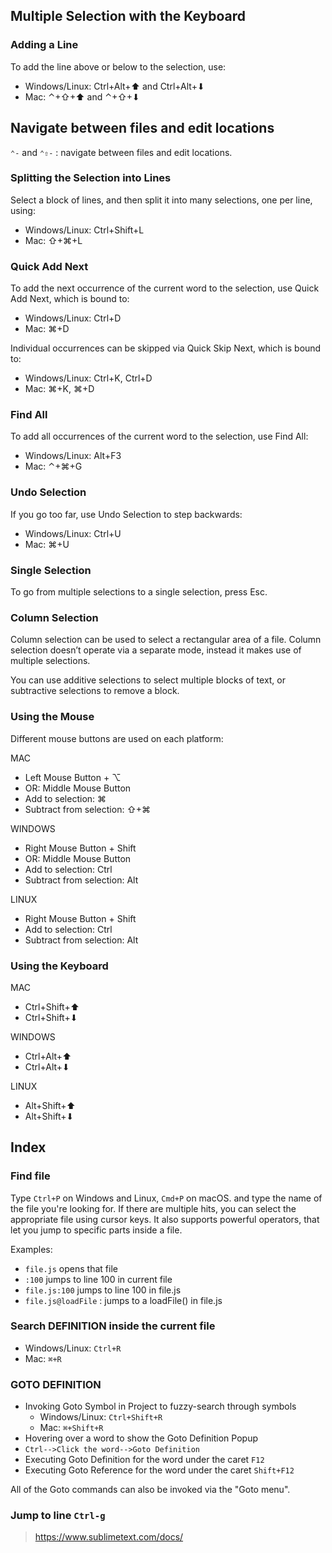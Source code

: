 

## Multiple Selection with the Keyboard


### Adding a Line

To add the line above or below to the selection, use:

* Windows/Linux: Ctrl+Alt+⬆ and Ctrl+Alt+⬇
* Mac: ⌃+⇧+⬆ and ⌃+⇧+⬇

## Navigate between files and edit locations
`⌃-` and `⌃⇧-` : navigate between files and edit locations.

### Splitting the Selection into Lines

Select a block of lines, and then split it into many selections, one per line, using:

* Windows/Linux: Ctrl+Shift+L
* Mac: ⇧+⌘+L

### Quick Add Next
To add the next occurrence of the current word to the selection, use Quick Add Next, which is bound to:

* Windows/Linux: Ctrl+D
* Mac: ⌘+D

Individual occurrences can be skipped via Quick Skip Next, which is bound to:

* Windows/Linux: Ctrl+K, Ctrl+D
* Mac: ⌘+K, ⌘+D

### Find All

To add all occurrences of the current word to the selection, use Find All:

* Windows/Linux: Alt+F3
* Mac: ⌃+⌘+G

### Undo Selection

If you go too far, use Undo Selection to step backwards:

* Windows/Linux: Ctrl+U
* Mac: ⌘+U

### Single Selection

To go from multiple selections to a single selection, press Esc.


### Column Selection
Column selection can be used to select a rectangular area of a file. Column selection doesn’t operate via a separate mode, instead it makes use of multiple selections.

You can use additive selections to select multiple blocks of text, or subtractive selections to remove a block.
 

### Using the Mouse

Different mouse buttons are used on each platform:

MAC

* Left Mouse Button + ⌥
* OR: Middle Mouse Button
* Add to selection: ⌘
* Subtract from selection: ⇧+⌘

WINDOWS

* Right Mouse Button + Shift
* OR: Middle Mouse Button
* Add to selection: Ctrl
* Subtract from selection: Alt

LINUX

* Right Mouse Button + Shift
* Add to selection: Ctrl
* Subtract from selection: Alt

### Using the Keyboard

MAC

* Ctrl+Shift+⬆
* Ctrl+Shift+⬇

WINDOWS

* Ctrl+Alt+⬆
* Ctrl+Alt+⬇

LINUX

* Alt+Shift+⬆
* Alt+Shift+⬇


## Index

### Find file 

Type `Ctrl+P` on Windows and Linux, `Cmd+P` on macOS. and type the name of the file you're looking for. If there are multiple hits, you can select the appropriate file using cursor keys. It also supports powerful operators, that let you jump to specific parts inside a file.

Examples:

* `file.js` opens that file
* `:100` jumps to line 100 in current file
* `file.js:100` jumps to line 100 in file.js
* `file.js@loadFile` : jumps to a loadFile() in file.js


### Search DEFINITION inside the current file
- Windows/Linux: `Ctrl+R`  
- Mac: `⌘+R` 


### GOTO DEFINITION 
* Invoking Goto Symbol in Project to fuzzy-search through symbols
    - Windows/Linux: `Ctrl+Shift+R`  
    - Mac: `⌘+Shift+R` 
* Hovering over a word to show the Goto Definition Popup
* `Ctrl-->Click the word-->Goto Definition`
* Executing Goto Definition for the word under the caret `F12`
* Executing Goto Reference for the word under the caret `Shift+F12`

All of the Goto commands can also be invoked via the "Goto menu".
 

### Jump to line `Ctrl-g`



> https://www.sublimetext.com/docs/